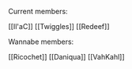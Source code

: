 Current members:

[[Il'aC]]
[[Twiggles]]
[[Redeef]]

Wannabe members:

[[Ricochet]]
[[Daniqua]]
[[VahKahl]]
